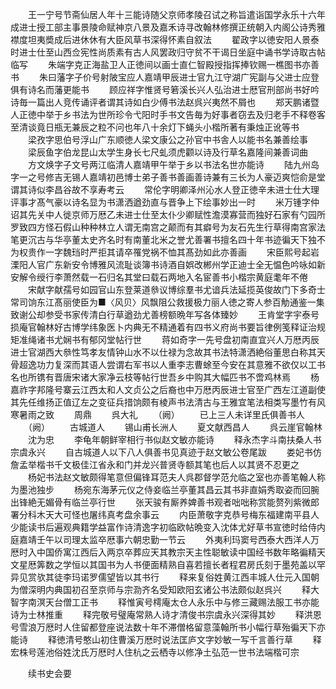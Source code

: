 <!-- { "loadSidebar": true } -->
　　王一宁号节斋仙居人年十三能诗随父京师孝陵召试之称旨遣诣国学永乐十六年成进士授工部主事景陵命赋神京八景及嘉禾诗寻改翰林修撰正统朝入内阁公诗秀雅襟度坦夷奬成后进休休有大臣风草书深得怀素自叙法
　　翟政字以徳安阳人景泰时进士仕至山西佥宪性尚质素有古人风罢政归守贫不干谒日坐庭中诵书学诗取古帖临写
　　朱端字克正海盐卫人正徳间以画士直仁智殿授指挥捧钦赐一樵图书亦善书
　　朱曰藩字子价号射陂宝应人嘉靖甲辰进士官九江守湖广宪副与父进士应登俱有诗名而藩更能书
　　顾应祥字惟贤号箬溪长兴人弘治进士厯官刑部尚书好吟诗毎一篇出人竞传诵评者谓其诗如白少傅书法赵呉兴夷然不屑也
　　郑天鹏诸暨人正徳中举于乡书法为世所珍令弋阳时手书文告毎为好事者窃去及归老手不释卷客至清谈竟日瓶无兼辰之粒不问也年八十余灯下蝇头小楷所著有秉烛正讹等书
　　梁孜字思伯号浮山广东顺徳人梁文康公之孙官中书舎人以能书名兼善绘事
　　梁辰鱼字伯龙昆山太学生身长七尺虬须虎颧以诗及行草名嘉隆间兼善词曲
　　方文焕字子文号两江临清人嘉靖甲午举于乡以书法名世亦能诗
　　陆九州岛字一之号修吉无锡人嘉靖初邑博士弟子善书善画善诗兼有三长为人豪迈爽恺俞是堂谓其诗似李昌谷故不享寿考云
　　常伦字明卿泽州沁水人登正徳辛未进士仕大理评事才髙气豪以诗名显为书潇洒遒劲直与晋争上下绘事妙出一时
　　米万锺字仲诏其先关中人徙京师万厯乙未进士仕至太仆少卿赋性澹漠寡营而独好石家有勺园所罗致四方怪石假山种种林立人谓无南宫之颠而有其癖号为友石先生行草得南宫家法笔更沉古与华亭董太史齐名时有南董北米之誉尤善署书擅名四十年书迹徧天下独不为权贵作一字魏珰时严拒其请卒罹党祸不恤其髙劲如此亦善画
　　宋臣熙号起岩溧阳人官广东新安令博雅风流耻谈簿书诗酒自娯改郴州学正迪士全无愠色吟咏如新安解令绶行李萧然载一石归名其堂曰载石两地入名宦善书小楷宗黄庭耄年不倦
　　宋献字献孺号如园官山东登莱道叅议博综羣书尤谙兵法延揽英俊故门下多奇士常司饷东江髙丽使臣为■〈风贝〉风飘阻公救援极力丽人徳之寄人参百觔通鉴一集致谢公却参受书家传清白行草遒劲尤善榜额晩年写各体臻妙
　　王肯堂字宇泰号损庵官翰林好古博学纬象医卜内典无不精通着有四书义府尚书要旨律例笺释证治规矩准绳诸书尤娴书有郁冈堂帖行世
　　蒋如奇字一先号盘初南直宜兴人万厯丙辰进士官湖西大叅性笃孝友情钟山水不以仕禄为念故其书法特潇洒絶俗董思白称其天骨超逸功力复深而其语人尝谓右军书以人重李志曹蜍至今安在其意雅不欲仅以工书名也所镌有晋唐宋诸大家净云枝等帖行世吾乡中购其大幅匹书不啻鸡林焉
　　杨嘉祚字邦隆号寨云江西太和人文贞公之后裔也中万厯丙辰进士官至广西左江道副使其先任维扬正值辽左之变征兵措饷颇有棱声书法清古与王雅宜笔法相类写墨竹有风寒暑雨之致
　　周鼎
　　呉大礼
　　（阙）
　　已上三人未详里氏俱善书人
　　（阙）
　　古城道人
　　锡山甫长洲人
　　夏文献西昌人
　　呉云崖官翰林
　　沈为忠
　　李龟年朝鲜宰相行书似赵文敏亦能诗
　　释永杰字斗南扶桑人书宗虞永兴
　　自古城道人以下八人俱善书见真迹于赵文敏公卷尾跋
　　娄妃书仿詹孟举楷书千文极佳江省永和门并龙兴普贤寺额其笔也后人以其贤不忍更之
　　杨妃书法赵文敏颇得笔意但偏锋耳范夫人呉郡督学范允临之室也亦善笔翰人称为墨池独步
　　杨宛东海茅元仪之侍妾临兰亭董其昌云其书非直娟秀取姿而回腕出锋絶无媚骨有临兰亭行世
　　张天骏有厮养婢善书观者咄咄称赏能赘列紫微郎署分科木天大可怪也屠纬真考盘余事云
　　内臣萧敬字克恭号梅东福建南平县人少能读书后遍观典籍学益富作诗清逸字初临欧帖晩变入沈体尤好草书宣徳时给侍内庭嘉靖壬午以司理太监卒厯事六朝忠勤一节云
　　外夷利玛窦号西泰大西洋人万厯时入中国侨寓江西后入两京卒葬应天其教宗天主性聪敏读中国经书数年略徧精天文星厯筭数之学恒以其国书为人书便面精熟自喜若擅长者程君房氏刻于墨苑盖以罕异见赏欤其徒李玛诺罗儒望皆以其书行
　　释来复俗姓黄江西丰城人仕元入国朝为僧深明内典国初召至京师与宗泐齐名受知欧阳玄诸公书法颇似赵呉兴
　　释大智字南溟天台僧工正书
　　释惟寅号樗庵太仓人永乐中与修三藏赐法服工书亦能诗为士林推重
　　释完敬号璧庵常熟人诗才清俊书宗虞永兴深得其妙
　　释洪恩号雪浪万厯时人住留都登座说法数十年不滞僧格留意藻翰所书小幅行草殆徧天下亦能诗
　　释徳清号憨山初住曹溪万厯时说法匡庐文字妙敏一写千言善行草
　　释宏株号莲池俗姓沈氏万厯时人住杭之云栖寺以修净土弘范一世书法端楷可宗

　　续书史会要
